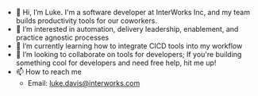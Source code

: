 - 👋 Hi, I’m Luke. I'm a software developer at InterWorks Inc, and my team builds productivity tools for our coworkers.
- 👀 I’m interested in automation, delivery leadership, enablement, and practice agnostic processes
- 🌱 I’m currently learning how to integrate CICD tools into my workflow
- 💞️ I’m looking to collaborate on tools for developers; If you're building something cool for developers and need free help, hit me up!
- 📫 How to reach me 
  - Email: luke.davis@interworks.com

<!---
russell-davis/russell-davis is a ✨ special ✨ repository because its `README.md` (this file) appears on your GitHub profile.
You can click the Preview link to take a look at your changes.
--->

